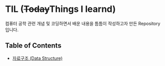 # TIL (~~Today~~Things I learnd)
컴퓨터 공학 관련 개념 및 코딩하면서 배운 내용을 틈틈이 작성하고자 만든 Repository입니다.


## Table of Contents

- [자료구조 (Data Structure)](https://github.com/kangbumkyu/TIL/tree/main/datastructure)

